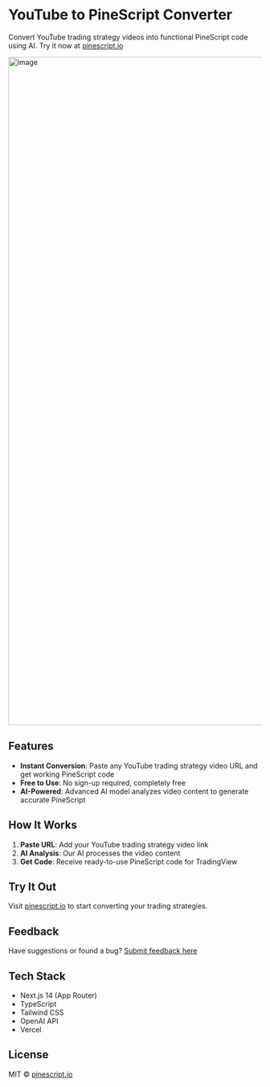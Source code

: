 # YouTube to PineScript Converter

Convert YouTube trading strategy videos into functional PineScript code using AI. Try it now at [pinescript.io](https://pinescript.io)

<img width="1330" alt="image" src="https://github.com/user-attachments/assets/14bf1b63-b892-4b63-877d-fa2b3ba52388" />

## Features

- **Instant Conversion**: Paste any YouTube trading strategy video URL and get working PineScript code
- **Free to Use**: No sign-up required, completely free
- **AI-Powered**: Advanced AI model analyzes video content to generate accurate PineScript

## How It Works

1. **Paste URL**: Add your YouTube trading strategy video link
2. **AI Analysis**: Our AI processes the video content
3. **Get Code**: Receive ready-to-use PineScript code for TradingView

## Try It Out

Visit [pinescript.io](https://pinescript.io) to start converting your trading strategies.

## Feedback

Have suggestions or found a bug? [Submit feedback here](https://tally.so/r/31pAVL)

## Tech Stack

- Next.js 14 (App Router)
- TypeScript
- Tailwind CSS
- OpenAI API
- Vercel

## License

MIT © [pinescript.io](https://pinescript.io)
